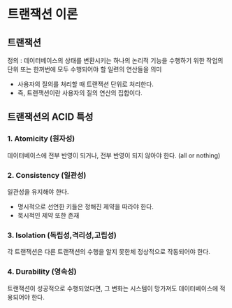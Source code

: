 # 트랜잭션 이론

## 트랜잭션
정의 : 데이터베이스의 상태를 변환시키는 하나의 논리적 기능을 수행하기 위한 작업의 단위 또는 한꺼번에 모두 수행되어야 할 일련의 연산들을 의미<br>
- 사용자의 질의를 처리할 때 트랜잭션 단위로 처리한다.
- 즉, 트랜잭션이란 사용자의 질의 연산의 집합이다.

## 트랜잭션의 ACID 특성

### 1. Atomicity (원자성)
데이터베이스에 전부 반영이 되거나, 전부 반영이 되지 않아야 한다. (all or nothing)

### 2. Consistency (일관성)
일관성을 유지해야 한다.
- 명시적으로 선언한 키들은 정해진 제약을 따라야 한다.<br>
- 묵시적인 제약 또한 존재<br>

### 3. Isolation (독립성,격리성,고립성)
각 트랜잭션은 다른 트랜잭션의 수행을 알지 못한체 정상적으로 작동되어야 한다. 

### 4. Durability (영속성)
트랜잭션이 성공적으로 수행되었다면, 그 변화는 시스템이 망가져도 데이터베이스에 적용되어야 한다.